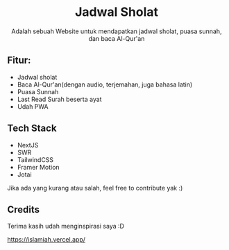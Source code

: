 <div align="center">
  <h1>Jadwal Sholat</h1> 
  <p>Adalah sebuah Website untuk mendapatkan jadwal sholat, puasa sunnah, dan baca Al-Qur'an</p>
</div>

## Fitur:

- Jadwal sholat
- Baca Al-Qur'an(dengan audio, terjemahan, juga bahasa latin)
- Puasa Sunnah
- Last Read Surah beserta ayat
- Udah PWA

## Tech Stack

- NextJS
- SWR
- TailwindCSS
- Framer Motion
- Jotai

Jika ada yang kurang atau salah, feel free to contribute yak :)

## Credits

Terima kasih udah menginspirasi saya :D

https://islamiah.vercel.app/
